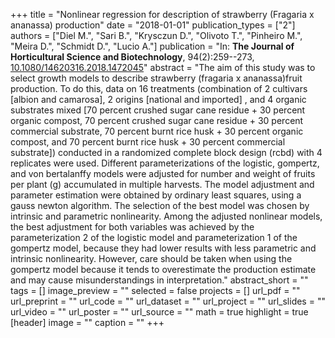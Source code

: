 +++
title = "Nonlinear regression for description of strawberry (Fragaria x ananassa) production"
date = "2018-01-01"
publication_types = ["2"]
authors = ["Diel M.", "Sari B.", "Krysczun D.", "Olivoto T.", "Pinheiro M.", "Meira D.", "Schmidt D.", "Lucio A."]
publication = "In: **The Journal of Horticultural Science and Biotechnology**, 94(2):259--273, [10.1080/14620316.2018.1472045](10.1080/14620316.2018.1472045)"
abstract = "The aim of this study was to select growth models to describe strawberry (fragaria x ananassa)fruit production. To do this, data on 16 treatments (combination of 2 cultivars [albion and camarosa], 2 origins [national and imported] , and 4 organic substrates mixed [70 percent crushed sugar cane residue + 30 percent organic compost, 70 percent crushed sugar cane residue + 30 percent commercial substrate, 70 percent burnt rice husk + 30 percent organic compost, and 70 percent burnt rice husk + 30 percent commercial substrate]) conducted in a randomized complete block design (rcbd) with 4 replicates were used. Different parameterizations of the logistic, gompertz, and von bertalanffy models were adjusted for number and weight of fruits per plant (g) accumulated in multiple harvests. The model adjustment and parameter estimation were obtained by ordinary least squares, using a gauss newton algorithm. The selection of the best model was chosen by intrinsic and parametric nonlinearity. Among the adjusted nonlinear models, the best adjustment for both variables was achieved by the parameterization 2 of the logistic model and parameterization 1 of the gompertz model, because they had lower results with less parametric and intrinsic nonlinearity. However, care should be taken when using the gompertz model because it tends to overestimate the production estimate and may cause misunderstandings in interpretation."
abstract_short = ""
tags = []
image_preview = ""
selected = false
projects = []
url_pdf = ""
url_preprint = ""
url_code = ""
url_dataset = ""
url_project = ""
url_slides = ""
url_video = ""
url_poster = ""
url_source = ""
math = true
highlight = true
[header]
image = ""
caption = ""
+++
